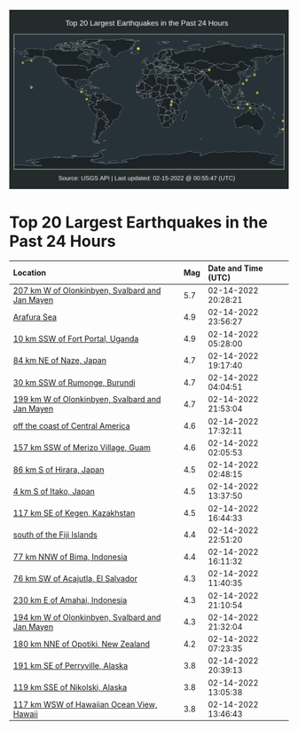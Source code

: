 ![Map](./map.png)

# Top 20 Largest Earthquakes in the Past 24 Hours

| Location | Mag | Date and Time (UTC) |
|:---|:---|:---|
| [207 km W of Olonkinbyen, Svalbard and Jan Mayen](https://earthquake.usgs.gov/earthquakes/eventpage/us7000gkvb) | 5.7 | 02-14-2022 20:28:21 |
| [Arafura Sea](https://earthquake.usgs.gov/earthquakes/eventpage/us7000gkx7) | 4.9 | 02-14-2022 23:56:27 |
| [10 km SSW of Fort Portal, Uganda](https://earthquake.usgs.gov/earthquakes/eventpage/us7000gkpj) | 4.9 | 02-14-2022 05:28:00 |
| [84 km NE of Naze, Japan](https://earthquake.usgs.gov/earthquakes/eventpage/us7000gkuv) | 4.7 | 02-14-2022 19:17:40 |
| [30 km SSW of Rumonge, Burundi](https://earthquake.usgs.gov/earthquakes/eventpage/us7000gkp1) | 4.7 | 02-14-2022 04:04:51 |
| [199 km W of Olonkinbyen, Svalbard and Jan Mayen](https://earthquake.usgs.gov/earthquakes/eventpage/us7000gkwb) | 4.7 | 02-14-2022 21:53:04 |
| [off the coast of Central America](https://earthquake.usgs.gov/earthquakes/eventpage/us7000gksz) | 4.6 | 02-14-2022 17:32:11 |
| [157 km SSW of Merizo Village, Guam](https://earthquake.usgs.gov/earthquakes/eventpage/us7000gkni) | 4.6 | 02-14-2022 02:05:53 |
| [86 km S of Hirara, Japan](https://earthquake.usgs.gov/earthquakes/eventpage/us7000gknm) | 4.5 | 02-14-2022 02:48:15 |
| [4 km S of Itako, Japan](https://earthquake.usgs.gov/earthquakes/eventpage/us7000gkrt) | 4.5 | 02-14-2022 13:37:50 |
| [117 km SE of Kegen, Kazakhstan](https://earthquake.usgs.gov/earthquakes/eventpage/us7000gkss) | 4.5 | 02-14-2022 16:44:33 |
| [south of the Fiji Islands](https://earthquake.usgs.gov/earthquakes/eventpage/us7000gkwx) | 4.4 | 02-14-2022 22:51:20 |
| [77 km NNW of Bima, Indonesia](https://earthquake.usgs.gov/earthquakes/eventpage/us7000gksm) | 4.4 | 02-14-2022 16:11:32 |
| [76 km SW of Acajutla, El Salvador](https://earthquake.usgs.gov/earthquakes/eventpage/us7000gkr1) | 4.3 | 02-14-2022 11:40:35 |
| [230 km E of Amahai, Indonesia](https://earthquake.usgs.gov/earthquakes/eventpage/us7000gkvw) | 4.3 | 02-14-2022 21:10:54 |
| [194 km W of Olonkinbyen, Svalbard and Jan Mayen](https://earthquake.usgs.gov/earthquakes/eventpage/us7000gkw4) | 4.3 | 02-14-2022 21:32:04 |
| [180 km NNE of Opotiki, New Zealand](https://earthquake.usgs.gov/earthquakes/eventpage/us7000gkq0) | 4.2 | 02-14-2022 07:23:35 |
| [191 km SE of Perryville, Alaska](https://earthquake.usgs.gov/earthquakes/eventpage/ak02222rbo0n) | 3.8 | 02-14-2022 20:39:13 |
| [119 km SSE of Nikolski, Alaska](https://earthquake.usgs.gov/earthquakes/eventpage/us7000gkrj) | 3.8 | 02-14-2022 13:05:38 |
| [117 km WSW of Hawaiian Ocean View, Hawaii](https://earthquake.usgs.gov/earthquakes/eventpage/us7000gkrw) | 3.8 | 02-14-2022 13:46:43 |
